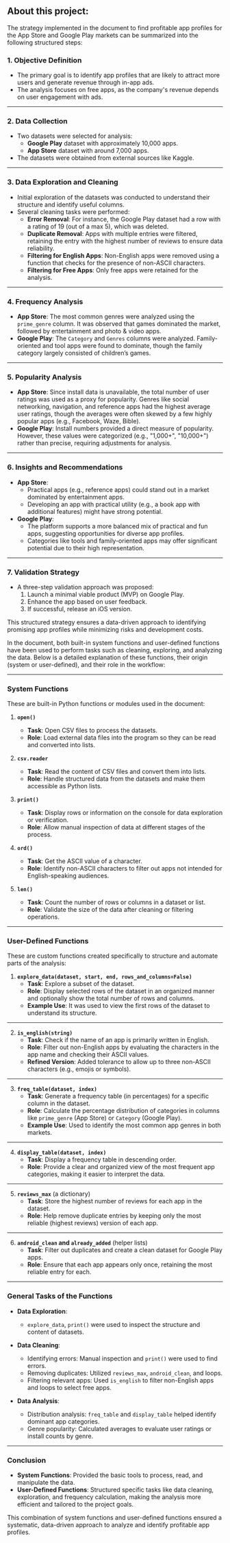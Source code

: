 ## About this project:

The strategy implemented in the document to find profitable app profiles for the App Store and Google Play markets can be summarized into the following structured steps:

### 1. **Objective Definition**
   - The primary goal is to identify app profiles that are likely to attract more users and generate revenue through in-app ads.
   - The analysis focuses on free apps, as the company's revenue depends on user engagement with ads.

---

### 2. **Data Collection**
   - Two datasets were selected for analysis:
     - **Google Play** dataset with approximately 10,000 apps.
     - **App Store** dataset with around 7,000 apps.
   - The datasets were obtained from external sources like Kaggle.

---

### 3. **Data Exploration and Cleaning**
   - Initial exploration of the datasets was conducted to understand their structure and identify useful columns.
   - Several cleaning tasks were performed:
     - **Error Removal**: For instance, the Google Play dataset had a row with a rating of 19 (out of a max 5), which was deleted.
     - **Duplicate Removal**: Apps with multiple entries were filtered, retaining the entry with the highest number of reviews to ensure data reliability.
     - **Filtering for English Apps**: Non-English apps were removed using a function that checks for the presence of non-ASCII characters.
     - **Filtering for Free Apps**: Only free apps were retained for the analysis.

---

### 4. **Frequency Analysis**
   - **App Store**: The most common genres were analyzed using the `prime_genre` column. It was observed that games dominated the market, followed by entertainment and photo & video apps.
   - **Google Play**: The `Category` and `Genres` columns were analyzed. Family-oriented and tool apps were found to dominate, though the family category largely consisted of children’s games.

---

### 5. **Popularity Analysis**
   - **App Store**: Since install data is unavailable, the total number of user ratings was used as a proxy for popularity. Genres like social networking, navigation, and reference apps had the highest average user ratings, though the averages were often skewed by a few highly popular apps (e.g., Facebook, Waze, Bible).
   - **Google Play**: Install numbers provided a direct measure of popularity. However, these values were categorized (e.g., "1,000+", "10,000+") rather than precise, requiring adjustments for analysis.

---

### 6. **Insights and Recommendations**
   - **App Store**:
     - Practical apps (e.g., reference apps) could stand out in a market dominated by entertainment apps.
     - Developing an app with practical utility (e.g., a book app with additional features) might have strong potential.
   - **Google Play**:
     - The platform supports a more balanced mix of practical and fun apps, suggesting opportunities for diverse app profiles.
     - Categories like tools and family-oriented apps may offer significant potential due to their high representation.

---

### 7. **Validation Strategy**
   - A three-step validation approach was proposed:
     1. Launch a minimal viable product (MVP) on Google Play.
     2. Enhance the app based on user feedback.
     3. If successful, release an iOS version.

This structured strategy ensures a data-driven approach to identifying promising app profiles while minimizing risks and development costs.


In the document, both built-in system functions and user-defined functions have been used to perform tasks such as cleaning, exploring, and analyzing the data. Below is a detailed explanation of these functions, their origin (system or user-defined), and their role in the workflow:

---

### **System Functions**
These are built-in Python functions or modules used in the document:

1. **`open()`**  
   - **Task**: Open CSV files to process the datasets.  
   - **Role**: Load external data files into the program so they can be read and converted into lists.

2. **`csv.reader`**  
   - **Task**: Read the content of CSV files and convert them into lists.  
   - **Role**: Handle structured data from the datasets and make them accessible as Python lists.

3. **`print()`**  
   - **Task**: Display rows or information on the console for data exploration or verification.  
   - **Role**: Allow manual inspection of data at different stages of the process.

4. **`ord()`**  
   - **Task**: Get the ASCII value of a character.  
   - **Role**: Identify non-ASCII characters to filter out apps not intended for English-speaking audiences.

5. **`len()`**  
   - **Task**: Count the number of rows or columns in a dataset or list.  
   - **Role**: Validate the size of the data after cleaning or filtering operations.

---

### **User-Defined Functions**
These are custom functions created specifically to structure and automate parts of the analysis:

1. **`explore_data(dataset, start, end, rows_and_columns=False)`**  
   - **Task**: Explore a subset of the dataset.  
   - **Role**: Display selected rows of the dataset in an organized manner and optionally show the total number of rows and columns.  
   - **Example Use**: It was used to view the first rows of the dataset to understand its structure.

---

2. **`is_english(string)`**  
   - **Task**: Check if the name of an app is primarily written in English.  
   - **Role**: Filter out non-English apps by evaluating the characters in the app name and checking their ASCII values.  
   - **Refined Version**: Added tolerance to allow up to three non-ASCII characters (e.g., emojis or symbols).

---

3. **`freq_table(dataset, index)`**  
   - **Task**: Generate a frequency table (in percentages) for a specific column in the dataset.  
   - **Role**: Calculate the percentage distribution of categories in columns like `prime_genre` (App Store) or `Category` (Google Play).  
   - **Example Use**: Used to identify the most common app genres in both markets.

---

4. **`display_table(dataset, index)`**  
   - **Task**: Display a frequency table in descending order.  
   - **Role**: Provide a clear and organized view of the most frequent app categories, making it easier to interpret the data.

---

5. **`reviews_max`** (a dictionary)  
   - **Task**: Store the highest number of reviews for each app in the dataset.  
   - **Role**: Help remove duplicate entries by keeping only the most reliable (highest reviews) version of each app.

---

6. **`android_clean` and `already_added`** (helper lists)  
   - **Task**: Filter out duplicates and create a clean dataset for Google Play apps.  
   - **Role**: Ensure that each app appears only once, retaining the most reliable entry for each.

---

### **General Tasks of the Functions**
- **Data Exploration**:  
   - `explore_data`, `print()` were used to inspect the structure and content of datasets.

- **Data Cleaning**:  
   - Identifying errors: Manual inspection and `print()` were used to find errors.  
   - Removing duplicates: Utilized `reviews_max`, `android_clean`, and loops.  
   - Filtering relevant apps: Used `is_english` to filter non-English apps and loops to select free apps.

- **Data Analysis**:  
   - Distribution analysis: `freq_table` and `display_table` helped identify dominant app categories.  
   - Genre popularity: Calculated averages to evaluate user ratings or install counts by genre.

---

### **Conclusion**
- **System Functions**: Provided the basic tools to process, read, and manipulate the data.  
- **User-Defined Functions**: Structured specific tasks like data cleaning, exploration, and frequency calculation, making the analysis more efficient and tailored to the project goals.

This combination of system functions and user-defined functions ensured a systematic, data-driven approach to analyze and identify profitable app profiles.
